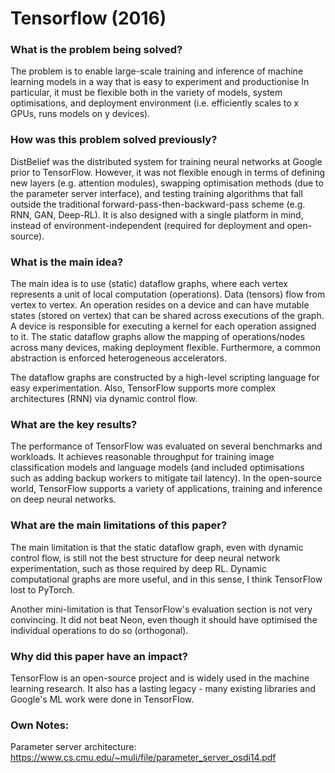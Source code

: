 # Tensorflow (2016)

### What is the problem being solved?
The problem is to enable large-scale training and inference of machine learning models in a way that is easy to experiment and productionise In particular, it must be flexible both in the variety of models, system optimisations, and deployment environment (i.e. efficiently scales to x GPUs, runs models on y devices). 

### How was this problem solved previously?

DistBelief was the distributed system for training neural networks at Google prior to TensorFlow. However, it was not flexible enough in terms of defining new layers (e.g. attention modules), swapping optimisation methods (due to the parameter server interface), and testing training algorithms that fall outside the traditional forward-pass-then-backward-pass scheme (e.g. RNN, GAN, Deep-RL). It is also designed with a single platform in mind, instead of environment-independent (required for deployment and open-source).

### What is the main idea?

The main idea is to use (static) dataflow graphs, where each vertex represents a unit of local computation (operations). Data (tensors) flow from vertex to vertex. An operation resides on a device and can have mutable states (stored on vertex) that can be shared across executions of the graph. A device is responsible for executing a kernel for each operation assigned to it. The static dataflow graphs allow the mapping of operations/nodes across many devices, making deployment flexible. Furthermore, a common abstraction is enforced heterogeneous accelerators.

The dataflow graphs are constructed by a high-level scripting language for easy experimentation. Also, TensorFlow supports more complex architectures (RNN) via dynamic control flow.

### What are the key results?

The performance of TensorFlow was evaluated on several benchmarks and workloads. It achieves reasonable throughput for training image classification models and language models (and included optimisations such as adding backup workers to mitigate tail latency). In the open-source world, TensorFlow supports a variety of applications, training and inference on deep neural networks.

### What are the main limitations of this paper?

The main limitation is that the static dataflow graph, even with dynamic control flow, is still not the best structure for deep neural network experimentation, such as those required by deep RL. Dynamic computational graphs are more useful, and in this sense, I think TensorFlow lost to PyTorch.

Another mini-limitation is that TensorFlow's evaluation section is not very convincing. It did not beat Neon, even though it should have optimised the individual operations to do so (orthogonal).

### Why did this paper have an impact?

TensorFlow is an open-source project and is widely used in the machine learning research. It also has a lasting legacy - many existing libraries and Google's ML work were done in TensorFlow.

### Own Notes:
Parameter server architecture: https://www.cs.cmu.edu/~muli/file/parameter_server_osdi14.pdf

